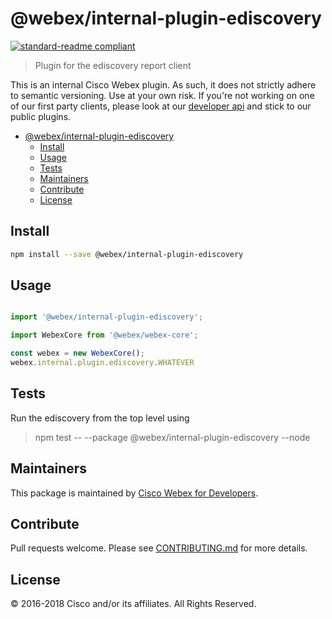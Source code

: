 # @webex/internal-plugin-ediscovery

[![standard-readme compliant](https://img.shields.io/badge/readme%20style-standard-brightgreen.svg?style=flat-square)](https://github.com/RichardLitt/standard-readme)

> Plugin for the ediscovery report client

This is an internal Cisco Webex plugin. As such, it does not strictly adhere to semantic versioning. Use at your own risk. If you're not working on one of our first party clients, please look at our [developer api](https://developer.webex.com/getting-started.html) and stick to our public plugins.

- [@webex/internal-plugin-ediscovery](#webexinternal-plugin-ediscovery)
  - [Install](#install)
  - [Usage](#usage)
  - [Tests](#tests)
  - [Maintainers](#maintainers)
  - [Contribute](#contribute)
  - [License](#license)

## Install

```bash
npm install --save @webex/internal-plugin-ediscovery
```

## Usage

```js

import '@webex/internal-plugin-ediscovery';

import WebexCore from '@webex/webex-core';

const webex = new WebexCore();
webex.internal.plugin.ediscovery.WHATEVER

```

## Tests

Run the ediscovery from the top level using

> npm test -- --package @webex/internal-plugin-ediscovery --node

## Maintainers

This package is maintained by [Cisco Webex for Developers](https://developer.webex.com/).

## Contribute

Pull requests welcome. Please see [CONTRIBUTING.md](https://github.com/webex/webex-js-sdk/blob/master/CONTRIBUTING.md) for more details.

## License

© 2016-2018 Cisco and/or its affiliates. All Rights Reserved.
